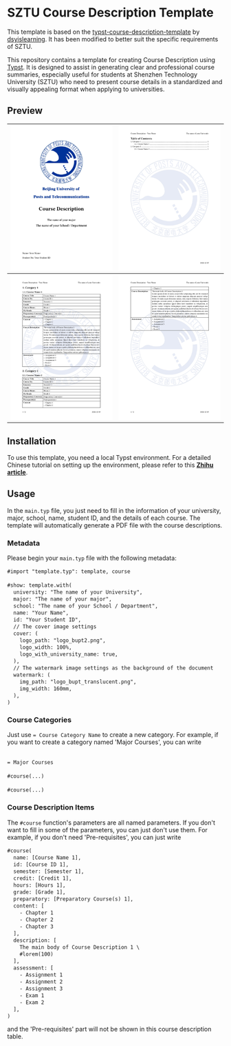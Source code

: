 # SZTU Course Description Template

This template is based on the [typst-course-description-template](https://github.com/dsyislearning/typst-course-description-template) by [dsyislearning](https://github.com/dsyislearning). It has been modified to better suit the specific requirements of SZTU.

This repository contains a template for creating Course Description using [Typst](https://typst.app/). It is designed to assist in generating clear and professional course summaries, especially useful for students at Shenzhen Technology University (SZTU) who need to present course details in a standardized and visually appealing format when applying to universities.

## Preview

| ![main_page-0001](./assets/main_page-0001.jpg) | ![main_page-0002](./assets/main_page-0002.jpg) |
| ---------------------------------------------- | ---------------------------------------------- |
| ![main_page-0003](./assets/main_page-0003.jpg) | ![main_page-0004](./assets/main_page-0004.jpg) |

## Installation

To use this template, you need a local Typst environment. For a detailed Chinese tutorial on setting up the environment, please refer to this **[Zhihu article](https://zhuanlan.zhihu.com/p/644816041)**.

## Usage

In the `main.typ` file, you just need to fill in the information of your university, major, school, name, student ID, and the details of each course. The template will automatically generate a PDF file with the course descriptions.

### Metadata

Please begin your `main.typ` file with the following metadata:

```typst
#import "template.typ": template, course

#show: template.with(
  university: "The name of your University",
  major: "The name of your major",
  school: "The name of your School / Department",
  name: "Your Name",
  id: "Your Student ID",
  // The cover image settings
  cover: (
    logo_path: "logo_bupt2.png",
    logo_width: 100%,
    logo_with_university_name: true,
  ),
  // The watermark image settings as the background of the document
  watermark: (
    img_path: "logo_bupt_translucent.png",
    img_width: 160mm,
  ),
)
```

### Course Categories

Just use `= Course Category Name` to create a new category. For example, if you want to create a category named 'Major Courses', you can write

```typst

= Major Courses

#course(...)

#course(...)

```

### Course Description Items

The `#course` function's parameters are all named parameters. If you don't want to fill in some of the parameters, you can just don't use them. For example, if you don't need 'Pre-requisites', you can just write

```typst
#course(
  name: [Course Name 1],
  id: [Course ID 1],
  semester: [Semester 1],
  credit: [Credit 1],
  hours: [Hours 1],
  grade: [Grade 1],
  preparatory: [Preparatory Course(s) 1],
  content: [
    - Chapter 1
    - Chapter 2
    - Chapter 3
  ],
  description: [
    The main body of Course Description 1 \
    #lorem(100)
  ],
  assessment: [
    - Assignment 1
    - Assignment 2
    - Assignment 3
    - Exam 1
    - Exam 2
  ],
)
```

and the 'Pre-requisites' part will not be shown in this course description table.
